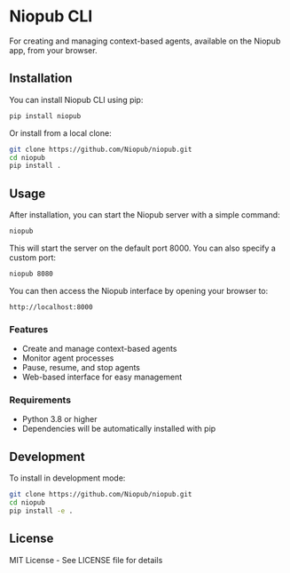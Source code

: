 # Niopub CLI

For creating and managing context-based agents, available on the Niopub app, from your browser.

## Installation

You can install Niopub CLI using pip:

```bash
pip install niopub
```

Or install from a local clone:

```bash
git clone https://github.com/Niopub/niopub.git
cd niopub
pip install .
```

## Usage

After installation, you can start the Niopub server with a simple command:

```bash
niopub
```

This will start the server on the default port 8000. You can also specify a custom port:

```bash
niopub 8080
```

You can then access the Niopub interface by opening your browser to:

```
http://localhost:8000
```

### Features

- Create and manage context-based agents
- Monitor agent processes
- Pause, resume, and stop agents
- Web-based interface for easy management

### Requirements

- Python 3.8 or higher
- Dependencies will be automatically installed with pip

## Development

To install in development mode:

```bash
git clone https://github.com/Niopub/niopub.git
cd niopub
pip install -e .
```

## License

MIT License - See LICENSE file for details
